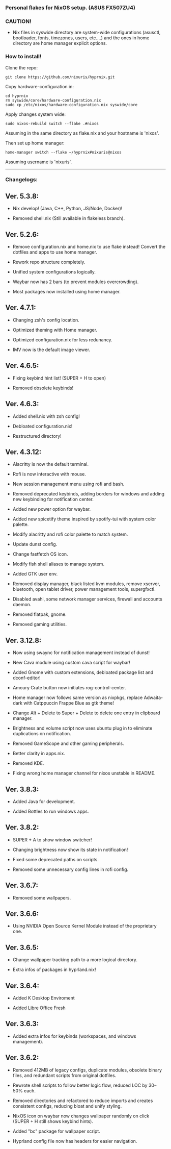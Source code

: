 ### Personal flakes for NixOS setup. (ASUS FX507ZU4)

### CAUTION! 

- Nix files in syswide directory are system-wide configurations (asusctl, bootloader, fonts, timezones, users, etc....) and the ones in home directory are home manager explicit options.

### How to install!

Clone the repo:

```
git clone https://github.com/nixuris/hyprnix.git
```

Copy hardware-configuration in:

```
cd hyprnix
rm syswide/core/hardware-configuration.nix
sudo cp /etc/nixos/hardware-configuration.nix syswide/core
```

Apply changes system wide:

```
sudo nixos-rebuild switch --flake .#nixos
```

Assuming in the same directory as flake.nix and your hostname is 'nixos'.

Then set up home manager:

```
home-manager switch --flake ~/hyprnix#nixuris@nixos
```

Assuming username is 'nixuris'.

---
### Changelogs:

## Ver. 5.3.8:

- Nix develop! (Java, C++, Python, JS/Node, Docker)!

- Removed shell.nix (Still available in flakeless branch).

## Ver. 5.2.6:

- Remove configuration.nix and home.nix to use flake instead! Convert the dotfiles and apps to use home manager.

- Rework repo structure completely.

- Unified system configurations logically.

- Waybar now has 2 bars (to prevent modules overcrowding).

- Most packages now installed using home manager.

## Ver. 4.7.1:

- Changing zsh's config location.

- Optimized theming with Home manager.

- Optimized configuration.nix for less redunancy.

- IMV now is the default image viewer.

## Ver. 4.6.5:

- Fixing keybind hint list! (SUPER + H to open)

- Removed obsolete keybinds!

## Ver. 4.6.3:

- Added shell.nix with zsh config!

- Debloated configuration.nix!

- Restructured directory!

## Ver. 4.3.12:

- Alacritty is now the default terminal.

- Rofi is now interactive with mouse.

- New session management menu using rofi and bash.

- Removed deprecated keybinds, adding borders for windows and adding new keybinding for notification center.

- Added new power option for waybar.

- Added new spicetify theme inspired by spotify-tui with system color palette.

- Modify alacritty and rofi color palette to match system.

- Update dunst config.

- Change fastfetch OS icon.

- Modify fish shell aliases to manage system.

- Added GTK user env.

- Removed display manager, black listed kvm modules, remove xserver, bluetooth, open tablet driver, power management tools, supergfxctl.

- Disabled avahi, some network manager services, firewall and accounts daemon.

- Removed flatpak, gnome.

- Removed gaming utilities.

## Ver. 3.12.8:

- Now using swaync for notification management instead of dunst!

- New Cava module using custom cava script for waybar!

- Added Gnome with custom extensions, debloated package list and dconf-editor!

- Amoury Crate button now initiates rog-control-center.

- Home manager now follows same version as nixpkgs, replace Adwaita-dark with Catppuccin Frappe Blue as gtk theme!

- Change Alt + Delete to Super + Delete to delete one entry in clipboard manager.

- Brightness and volume script now uses ubuntu plug in to eliminate duplications on notification.

- Removed GameScope and other gaming peripherals.

- Better clarity in apps.nix.

- Removed KDE.

- Fixing wrong home manager channel for nixos unstable in README.

## Ver. 3.8.3:

- Added Java for development.

- Added Bottles to run windows apps.

## Ver. 3.8.2:

- SUPER + A to show window switcher!

- Changing brightness now show its state in notification!

- Fixed some deprecated paths on scripts.

- Removed some unnecessary config lines in rofi config.

## Ver. 3.6.7:

- Removed some wallpapers.

## Ver. 3.6.6:

- Using NVIDIA Open Source Kernel Module instead of the proprietary one.

## Ver. 3.6.5:

- Change wallpaper tracking path to a more logical directory.

- Extra infos of packages in hyprland.nix!

## Ver. 3.6.4:

- Added K Desktop Enviroment

- Added Libre Office Fresh

## Ver. 3.6.3:

- Added extra infos for keybinds (workspaces, and windows management).

## Ver. 3.6.2:

- Removed 412MB of legacy configs, duplicate modules, obsolete binary files, and redundant scripts from original dotfiles.

- Rewrote  shell scripts to follow better logic flow, reduced LOC by 30–50% each.

- Removed directories and refactored  to reduce imports and creates consistent configs, reducing bloat and unify styling.

- NixOS icon on waybar now changes wallpaper randomly on click (SUPER + H still shows keybind hints).

- Added "bc" package for wallpaper script.

- Hyprland config file now has headers for easier navigation.
